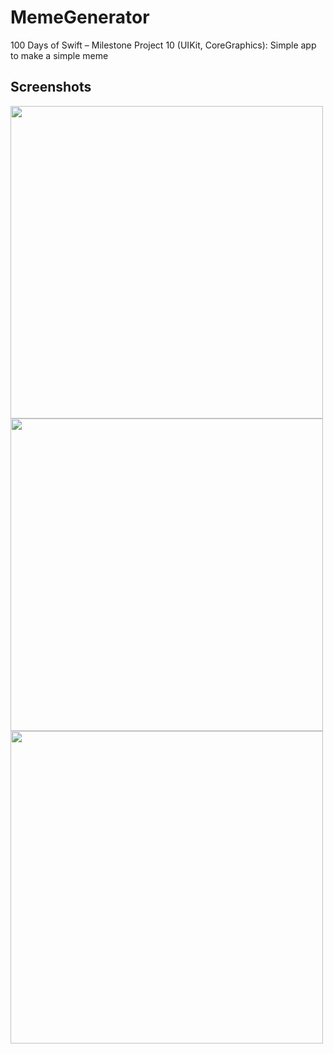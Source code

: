 # MemeGenerator
100 Days of Swift – Milestone Project 10 (UIKit, CoreGraphics): Simple app to make a simple meme

## Screenshots
<img src="https://i.imgur.com/Kv2PI58.png" width="500"> 
<img src="https://i.imgur.com/zQFFWMN.png" width="500"> 
<img src="https://i.imgur.com/V9PCtoO.png" width="500">

